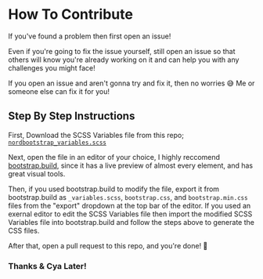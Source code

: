# How To Contribute

If you've found a problem then first open an issue!

Even if you're going to fix the issue yourself, still open an issue so that others will know you're already working on it and can help you with any challenges you might face!

If you open an issue and aren't gonna try and fix it, then no worries 😅 Me or someone else can fix it for you!

## Step By Step Instructions

First, Download the SCSS Variables file from this repo; [`nordbootstrap_variables.scss`](./nordbootstrap_variables.scss)

Next, open the file in an editor of your choice, I highly reccomend [bootstrap.build](https://bootstrap.build/), since it has a live preview of almost every element, and has great visual tools. 

Then, if you used bootstrap.build to modify the file, export it from bootstrap.build as `_variables.scss`, `bootstrap.css`, and `bootstrap.min.css` files from the "export" dropdown at the top bar of the editor. If you used an exernal editor to edit the SCSS Variables file then import the modified SCSS Variables file into bootstrap.build and follow the steps above to generate the CSS files.

After that, open a pull request to this repo, and you're done! 🥳

### Thanks & Cya Later!
